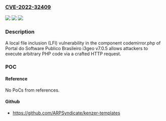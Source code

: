 ### [CVE-2022-32409](https://cve.mitre.org/cgi-bin/cvename.cgi?name=CVE-2022-32409)
![](https://img.shields.io/static/v1?label=Product&message=n%2Fa&color=blue)
![](https://img.shields.io/static/v1?label=Version&message=n%2Fa&color=blue)
![](https://img.shields.io/static/v1?label=Vulnerability&message=n%2Fa&color=brighgreen)

### Description

A local file inclusion (LFI) vulnerability in the component codemirror.php of Portal do Software Publico Brasileiro i3geo v7.0.5 allows attackers to execute arbitrary PHP code via a crafted HTTP request.

### POC

#### Reference
No PoCs from references.

#### Github
- https://github.com/ARPSyndicate/kenzer-templates

